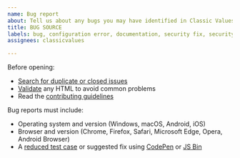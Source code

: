 ```yaml
---
name: Bug report
about: Tell us about any bugs you may have identified in Classic Values UI.
title: BUG SOURCE
labels: bug, configuration error, documentation, security fix, security vulnerability
assignees: classicvalues

---
```


Before opening:

- [Search for duplicate or closed issues](https://github.com/classicvalues/classicvalues-website-update/issues?q=is%3Aissue+is%3Aopen+)
- [Validate](https://html5.validator.nu/) any HTML to avoid common problems
- Read the [contributing guidelines](https://github.com/classicvalues/classicvalues-website-update/blob/master/.github/CONTRIBUTING.md)

Bug reports must include:

- Operating system and version (Windows, macOS, Android, iOS)
- Browser and version (Chrome, Firefox, Safari, Microsoft Edge, Opera, Android Browser)
- A [reduced test case](https://css-tricks.com/reduced-test-cases/) or suggested fix using [CodePen](https://codepen.io/) or [JS Bin](https://jsbin.com/)
